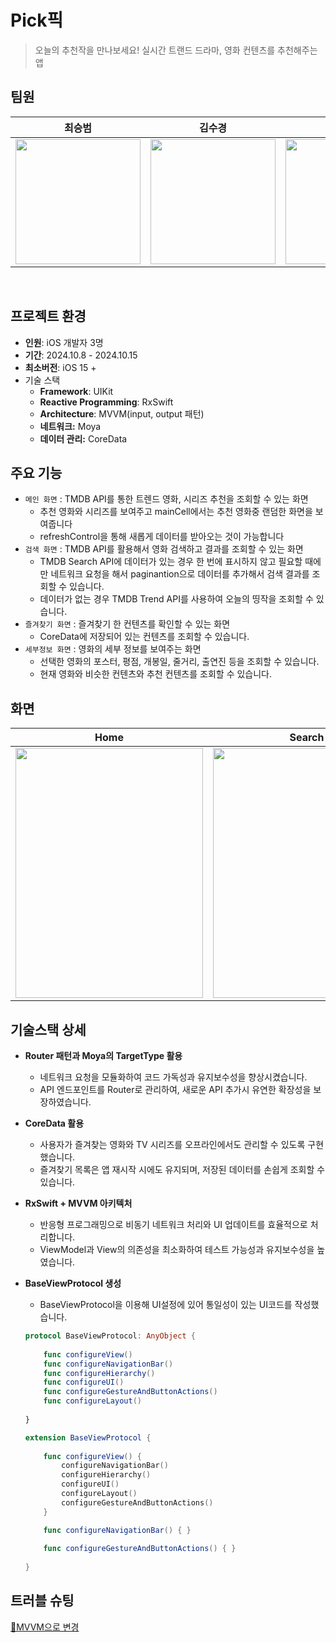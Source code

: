 # Pick픽

> 오늘의 추천작을 만나보세요! 실시간 트랜드 드라마, 영화 컨텐츠를 추천해주는 앱

## 팀원
|최승범|김수경|심소영|
|:--:|:--:|:--:|
|<img src="https://avatars.githubusercontent.com/u/118453865?v=4" width=200>|<img src="https://avatars.githubusercontent.com/u/68066104?v=4" width=200>|<img src="https://avatars.githubusercontent.com/u/152136843?v=4" width=200>|

<br/>

## 프로젝트 환경

- **인원**: iOS 개발자 3명
- **기간**: 2024.10.8 - 2024.10.15
- **최소버전**: iOS 15 +
- 기술 스택
    - **Framework**: UIKit
    - **Reactive Programming**: RxSwift
    - **Architecture**: MVVM(input, output 패턴)
    - **네트워크:** Moya
    - **데이터 관리:** CoreData

## 주요 기능

- `메인 화면` : TMDB API를 통한 트렌드 영화, 시리즈 추천을 조회할 수 있는 화면
    - 추천 영화와 시리즈를 보여주고 mainCell에서는 추천 영화중 랜덤한 화면을 보여줍니다
    - refreshControl을 통해 새롭게 데이터를 받아오는 것이 가능합니다
- `검색 화면` : TMDB API를 활용해서 영화 검색하고 결과를 조회할 수 있는 화면
    - TMDB Search API에 데이터가 있는 경우 한 번에 표시하지 않고 필요할 때에만 네트워크 요청을 해서 paginantion으로 데이터를 추가해서 검색 결과를 조회할 수 있습니다.
    - 데이터가 없는 경우 TMDB Trend API를 사용하여 오늘의 띵작을 조회할 수 있습니다.
- `즐겨찾기 화면` : 즐겨찾기 한 컨텐츠를 확인할 수 있는 화면
    - CoreData에 저장되어 있는 컨텐츠를 조회할 수 있습니다.
- `세부정보 화면` : 영화의 세부 정보를 보여주는 화면
    - 선택한 영화의 포스터, 평점, 개봉일, 줄거리, 출연진 등을 조회할 수 있습니다.
    - 현재 영화와 비슷한 컨텐츠와 추천 컨텐츠를 조회할 수 있습니다.

## 화면
| Home | Search | Favorite | Detail |
| --- | --- | --- | --- |
| <img src="https://github.com/user-attachments/assets/f7c22743-f0aa-4214-a61e-4fd4c9cc0faa" width="300" height="400"> | <img src="https://github.com/user-attachments/assets/b95c3c0a-ce02-41e9-8ead-00ae7de3de5a" width="300" height="400"> | <img src="https://github.com/user-attachments/assets/f57b8dfb-be22-4d5a-b34a-97ea94afa4c0" width="300" height="400"> | <img src="https://github.com/user-attachments/assets/ff32ec83-08a0-4f15-9b0d-d3eff3faead2" width="300" height="400"> |


## 기술스택 상세
- **Router 패턴과 Moya의 TargetType 활용**
    - 네트워크 요청을 모듈화하여 코드 가독성과 유지보수성을 향상시켰습니다.
    - API 엔드포인트를 Router로 관리하여, 새로운 API 추가시 유연한 확장성을 보장하였습니다.
- **CoreData 활용**
    - 사용자가 즐겨찾는 영화와 TV 시리즈를 오프라인에서도 관리할 수 있도록 구현했습니다.
    - 즐겨찾기 목록은 앱 재시작 시에도 유지되며, 저장된 데이터를 손쉽게 조회할 수 있습니다.
- **RxSwift + MVVM 아키텍처**
    - 반응형 프로그래밍으로 비동기 네트워크 처리와 UI 업데이트를 효율적으로 처리합니다.
    - ViewModel과 View의 의존성을 최소화하여 테스트 가능성과 유지보수성을 높였습니다.
- **BaseViewProtocol 생성**
    - BaseViewProtocol을 이용해 UI설정에 있어 통일성이 있는 UI코드를 작성했습니다.
    
    ```swift
    protocol BaseViewProtocol: AnyObject {
        
        func configureView()
        func configureNavigationBar()
        func configureHierarchy()
        func configureUI()
        func configureGestureAndButtonActions()
        func configureLayout()
        
    }
    
    extension BaseViewProtocol {
        
        func configureView() {
            configureNavigationBar()
            configureHierarchy()
            configureUI()
            configureLayout()
            configureGestureAndButtonActions()
        }
    
        func configureNavigationBar() { }
        
        func configureGestureAndButtonActions() { }
        
    }
    ```
    

## 트러블 슈팅
[🚀MVVM으로 변경](https://github.com/KSK9820/TongueLaw.wiki.git)
